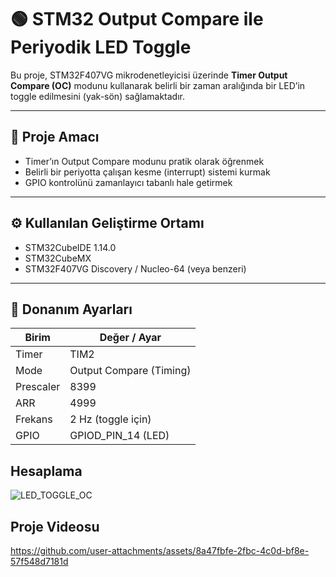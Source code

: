# 🟢 STM32 Output Compare ile Periyodik LED Toggle

Bu proje, STM32F407VG mikrodenetleyicisi üzerinde **Timer Output Compare (OC)** modunu kullanarak belirli bir zaman aralığında bir LED’in toggle edilmesini (yak-sön) sağlamaktadır.

---

## 🎯 Proje Amacı

- Timer’ın Output Compare modunu pratik olarak öğrenmek
- Belirli bir periyotta çalışan kesme (interrupt) sistemi kurmak
- GPIO kontrolünü zamanlayıcı tabanlı hale getirmek

---

## ⚙️ Kullanılan Geliştirme Ortamı

- STM32CubeIDE 1.14.0
- STM32CubeMX
- STM32F407VG Discovery / Nucleo-64 (veya benzeri)

---

## 🔧 Donanım Ayarları

| Birim       | Değer / Ayar          |
|-------------|------------------------|
| Timer       | TIM2                   |
| Mode        | Output Compare (Timing) |
| Prescaler   | 8399                   |
| ARR         | 4999                   |
| Frekans     | 2 Hz (toggle için)     |
| GPIO        | GPIOD_PIN_14 (LED)     |

## Hesaplama
![LED_TOGGLE_OC](https://github.com/user-attachments/assets/e7ca0cb0-b49c-444b-92ab-8759a29eb6c2)

## Proje Videosu



https://github.com/user-attachments/assets/8a47fbfe-2fbc-4c0d-bf8e-57f548d7181d





